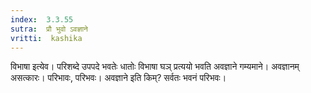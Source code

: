 ```yaml
---
index:  3.3.55
sutra:  प्रौ भुवो ऽवज्ञाने
vritti:  kashika 
---
```


विभाषा इत्येव। परिशब्दे उपपदे भवतेः धातोः विभाषा घञ् प्रत्ययो भवति अवज्ञाने गम्यमाने। अवज्ञानम् असत्कारः। परिभावः, परिभवः। अवज्ञाने इति किम्? सर्वतः भवनं परिभवः।

